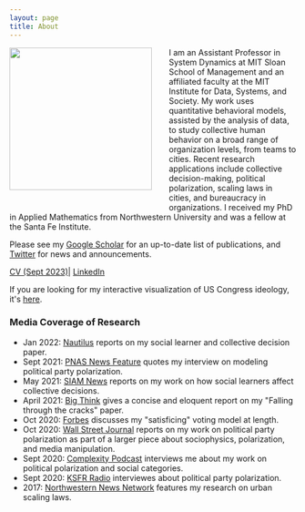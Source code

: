 ```yaml
---
layout: page
title: About
---
```


<img style="float: left; margin: 0px 30px 30px 0px;" src="../files/Headshot 2022_1_cropped.jpg" width = "250"/>
I am an Assistant Professor in System Dynamics at MIT Sloan School of Management and an affiliated faculty at the MIT Institute for Data, Systems, and Society. My work uses quantitative behavioral models, assisted by the analysis of data, to study collective human behavior on a broad range of organization levels, from teams to cities. Recent research applications include collective decision-making, political polarization, scaling laws in cities, and bureaucracy in organizations. I received my PhD in Applied Mathematics from Northwestern University and was a fellow at the Santa Fe Institute. 

Please see my [Google Scholar](https://scholar.google.com/citations?user=-dMTyjIAAAAJ&hl=en) for an up-to-date list of publications, and [Twitter](https://twitter.com/VickyCYang) for news and announcements. 

[CV (Sept 2023)](../files/CV_Yang_2023_09.pdf)&#124; [LinkedIn](https://www.linkedin.com/in/vcyang)


If you are looking for my interactive visualization of US Congress ideology, it's [here](http://www.vcyang.com/vis_congress/).


### Media Coverage of Research 
* Jan 2022: [Nautilus](https://nautil.us/what-makes-group-decisions-go-wrong-and-right-13408/) reports on my social learner and collective decision paper. 
* Sept 2021: [PNAS News Feature](https://www.pnas.org/content/118/37/e2114484118.full) quotes my interview on modeling political party polarization. 
* May 2021: [SIAM News](https://sinews.siam.org/Details-Page/social-learners-impact-outcome-of-group-decision-making) reports on my work on how social learners affect collective decisions. 
* April 2021: [Big Think](https://bigthink.com/surprising-science/middle-excluded-politics) gives a concise and eloquent report on my "Falling through the cracks" paper. 
* Oct 2020: [Forbes](https://www.forbes.com/sites/kevinanderton/2020/10/27/this-is-the-reason-american-politics-are-so-polarized-infographic/?sh=266cce84187b) discusses my "satisficing" voting model at length. 
* Oct 2020: [Wall Street Journal](https://www.wsj.com/articles/why-social-media-is-so-good-at-polarizing-us-11603105204) reports on my work on political party polarization as part of a larger piece about sociophysics, polarization, and media manipulation.
* Sept 2020: [Complexity Podcast](https://complexity.simplecast.com/episodes/43) interviews me about my work on political polarization and social categories. 
* Sept 2020: [KSFR Radio](https://www.ksfr.org/post/sfi-led-study-asks-political-divisiveness-or-political-games) interviewes about political party polarization.
* 2017: [Northwestern News Network](https://youtu.be/eIiNyI5sWuk?t=18m49s) features my research on urban scaling laws.


